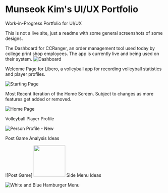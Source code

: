 # Munseok Kim's UI/UX Portfolio
Work-in-Progress Portfolio for UI/UX 

This is not a live site, just a readme with some general screenshots of some designs.

The Dashboard for CCRanger, an order management tool used today by college print shop employees. The app is currently live and being used on their system.
![Dashboard](https://github.com/MunseokKimmy/uxportfolio/assets/59575386/bd239c9c-022e-43e4-8fb6-4a5b50d55264)

Welcome Page for Libero, a volleyball app for recording volleyball statistics and player profiles. <br/>

![Starting Page](https://github.com/MunseokKimmy/uxportfolio/assets/59575386/8d35040a-6b80-4e60-897e-4151b8736495)

Most Recent Iteration of the Home Screen. Subject to changes as more features get added or removed.<br/>

![Home Page](https://github.com/MunseokKimmy/uxportfolio/assets/59575386/9c5f9c0a-ace1-48ff-ac77-a083d0d47e4f)

Volleyball Player Profile<br/>

![Person Profile - New](https://github.com/MunseokKimmy/uxportfolio/assets/59575386/81de5757-6757-4866-b713-6dec6e20d20b)

Post Game Analysis Ideas<br/>

![Post Game]
<img src="[https://github.com/favicon.ico](https://github.com/MunseokKimmy/uxportfolio/assets/59575386/66dce46d-a4a4-4b66-9fd5-9985cc5743b6)" width="100">
Side Menu Ideas<br/>

![White and Blue Hamburger Menu](https://github.com/MunseokKimmy/uxportfolio/assets/59575386/7b39f81b-3b1b-4351-81aa-5e0883766d53)


